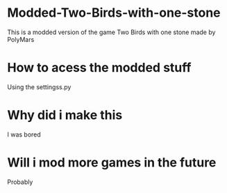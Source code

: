 # Modded-Two-Birds-with-one-stone
This is a modded version of the game Two Birds with one stone made by PolyMars

# How to acess the modded stuff
Using the settingss.py

# Why did i make this
I was bored

# Will i mod more games in the future
Probably
